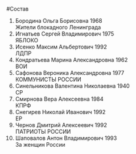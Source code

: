 #Состав
1. Бородина Ольга Борисовна 1968   
    Жители блокадного Ленинграда
2. Игнатьев Сергей Владимирович 1975   
    ЯБЛОКО
3. Исенко Максим Альбертович 1992   
    ЛДПР
4. Кондратьева Марина Александровна 1962   
    ВОИ
5. Сафонова Вероника Александровна 1977   
    КОММУНИСТЫ РОССИИ
6. Синельникова Валентина Николаевна 1940   
    СР
7. Смирнова Вера Алексеевна 1984   
    КПРФ
8. Снегирев Николай Иванович 1992   
    ЕР
9. Чернов Дмитрий Алексеевич 1992   
    ПАТРИОТЫ РОССИИ
10. Шаповалов Антон Владимирович 1993   
    За женщин России
